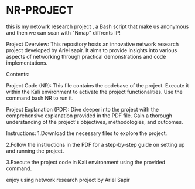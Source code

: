 # NR-PROJECT
this is my netowrk research project , a Bash script that make us anonymous and then we can scan with "Nmap" diffrents IP!

Project Overview:
This repository hosts an innovative network research project developed by Ariel sapir. It aims to provide insights into various aspects of networking through practical demonstrations and code implementations.

Contents:

Project Code (NR):
This file contains the codebase of the project. Execute it within the Kali environment to activate the project functionalities. Use the command bash NR to run it.

Project Explanation (PDF):
Dive deeper into the project with the comprehensive explanation provided in the PDF file. Gain a thorough understanding of the project's objectives, methodologies, and outcomes.

Instructions:
1.Download the necessary files to explore the project.

2.Follow the instructions in the PDF for a step-by-step guide on setting up and running the project.

3.Execute the project code in Kali environment using the provided command.

enjoy using network research project by Ariel Sapir

